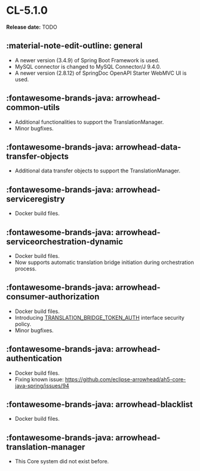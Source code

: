# CL-5.1.0

**Release date:** TODO

## :material-note-edit-outline: general

- A newer version (3.4.9) of Spring Boot Framework is used.
- MySQL connector is changed to MySQL Connector/J 9.4.0.
- A newer version (2.8.12) of SpringDoc OpenAPI Starter WebMVC UI is used.

## :fontawesome-brands-java: arrowhead-common-utils

- Additional functionalities to support the TranslationManager.
- Minor bugfixes.

## :fontawesome-brands-java: arrowhead-data-transfer-objects

- Additional data transfer objects to support the TranslationManager.

## :fontawesome-brands-java: arrowhead-serviceregistry

- Docker build files.

## :fontawesome-brands-java: arrowhead-serviceorchestration-dynamic

- Docker build files.
- Now supports automatic translation bridge initiation during orchestration process.

## :fontawesome-brands-java: arrowhead-consumer-authorization

- Docker build files.
- Introducing [TRANSLATION_BRIDGE_TOKEN_AUTH](../../help/service-security.md#translation_bridge_token_auth) interface security policy.
- Minor bugfixes.

## :fontawesome-brands-java: arrowhead-authentication

- Docker build files.
- Fixing known issue: https://github.com/eclipse-arrowhead/ah5-core-java-spring/issues/94

## :fontawesome-brands-java: arrowhead-blacklist

- Docker build files.

## :fontawesome-brands-java: arrowhead-translation-manager

- This Core system did not exist before.

